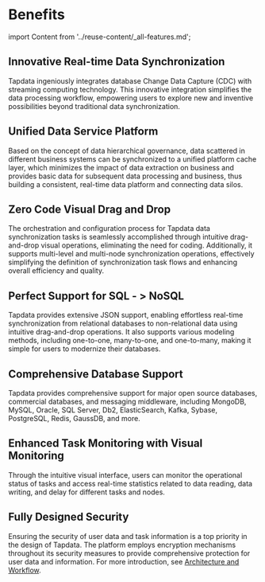 # Benefits

import Content from '../reuse-content/_all-features.md';

<Content />

## Innovative Real-time Data Synchronization

Tapdata ingeniously integrates database Change Data Capture (CDC) with streaming computing technology. This innovative integration simplifies the data processing workflow, empowering users to explore new and inventive possibilities beyond traditional data synchronization.

## Unified Data Service Platform

Based on the concept of data hierarchical governance, data scattered in different business systems can be synchronized to a unified platform cache layer, which minimizes the impact of data extraction on business and provides basic data for subsequent data processing and business, thus building a consistent, real-time data platform and connecting data silos.

## Zero Code Visual Drag and Drop

The orchestration and configuration process for Tapdata data synchronization tasks is seamlessly accomplished through intuitive drag-and-drop visual operations, eliminating the need for coding. Additionally, it supports multi-level and multi-node synchronization operations, effectively simplifying the definition of synchronization task flows and enhancing overall efficiency and quality.

## Perfect Support for SQL - > NoSQL

Tapdata provides extensive JSON support, enabling effortless real-time synchronization from relational databases to non-relational data using intuitive drag-and-drop operations. It also supports various modeling methods, including one-to-one, many-to-one, and one-to-many, making it simple for users to modernize their databases.

## Comprehensive Database Support

Tapdata provides comprehensive support for major open source databases, commercial databases, and messaging middleware, including MongoDB, MySQL, Oracle, SQL Server, Db2, ElasticSearch, Kafka, Sybase, PostgreSQL, Redis, GaussDB, and more.

## Enhanced Task Monitoring with Visual Monitoring

Through the intuitive visual interface, users can monitor the operational status of tasks and access real-time statistics related to data reading, data writing, and delay for different tasks and nodes.

## Fully Designed Security

Ensuring the security of user data and task information is a top priority in the design of Tapdata. The platform employs encryption mechanisms throughout its security measures to provide comprehensive protection for user data and information. For more introduction, see [Architecture and Workflow](architecture.md).
